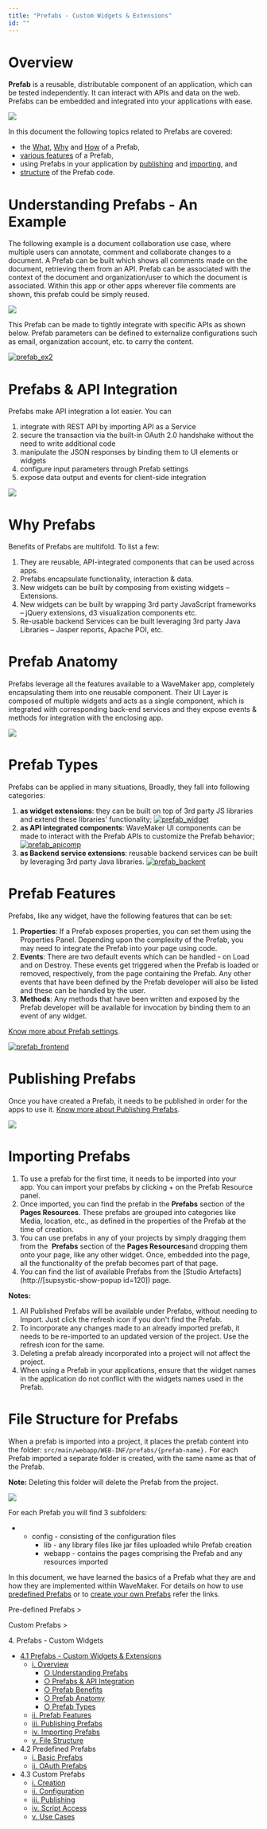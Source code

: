 ```yaml
---
title: "Prefabs - Custom Widgets & Extensions"
id: ""
---
```


# Overview

**Prefab** is a reusable, distributable component of an application, which can be tested independently. It can interact with APIs and data on the web. Prefabs can be embedded and integrated into your applications with ease.

[![](./assets/prefab2.png)](./assets/prefab2.png)

In this document the following topics related to Prefabs are covered:

- the [What](#prefabs-example), [Why](#prefab-benefits) and [How](#prefab-anatomy) of a Prefab,
- [various features](#prefab-features) of a Prefab,
- using Prefabs in your application by [publishing](#publishing-prefabs) and [importing](#importing-prefabs), and
- [structure](#files-prefabs) of the Prefab code.

# Understanding Prefabs - An Example

The following example is a document collaboration use case, where multiple users can annotate, comment and collaborate changes to a document. A Prefab can be built which shows all comments made on the document, retrieving them from an API. Prefab can be associated with the context of the document and organization/user to which the document is associated. Within this app or other apps wherever file comments are shown, this prefab could be simply reused.

[![](./assets/prefab_ex1.png)](./assets/prefab_ex1.png)

This Prefab can be made to tightly integrate with specific APIs as shown below. Prefab parameters can be defined to externalize configurations such as email, organization account, etc. to carry the content.

[![prefab_ex2](./assets/prefab_ex2.png)](./assets/prefab_ex2.png)

# Prefabs & API Integration

Prefabs make API integration a lot easier. You can

1. integrate with REST API by importing API as a Service
2. secure the transaction via the built-in OAuth 2.0 handshake without the need to write additional code
3. manipulate the JSON responses by binding them to UI elements or widgets
4. configure input parameters through Prefab settings
5. expose data output and events for client-side integration

[![](./assets/prefab_api.png)](./assets/prefab_api.png)

# Why Prefabs

Benefits of Prefabs are multifold. To list a few:

1. They are reusable, API-integrated components that can be used across apps.
2. Prefabs encapsulate functionality, interaction & data.
3. New widgets can be built by composing from existing widgets – Extensions.
4. New widgets can be built by wrapping 3rd party JavaScript frameworks – jQuery extensions, d3 visualization components etc.
5. Re-usable backend Services can be built leveraging 3rd party Java Libraries – Jasper reports, Apache POI, etc.

# Prefab Anatomy

Prefabs leverage all the features available to a WaveMaker app, completely encapsulating them into one reusable component. Their UI Layer is composed of multiple widgets and acts as a single component, which is integrated with corresponding back-end services and they expose events & methods for integration with the enclosing app.

[![](./assets/prefab_anatomy.png)](./assets/prefab_anatomy.png)

# Prefab Types

Prefabs can be applied in many situations, Broadly, they fall into following categories:

1. **as widget extensions**: they can be built on top of 3rd party JS libraries and extend these libraries' functionality; [![prefab_widget](./assets/prefab_widget.png)](./assets/prefab_widget.png)
2. **as API integrated components**: WaveMaker UI components can be made to interact with the Prefab APIs to customize the Prefab behavior; [![prefab_apicomp](./assets/prefab_apicomp.png)](./assets/prefab_apicomp.png)
3. **as Backend service extensions**: reusable backend services can be built by leveraging 3rd party Java libraries. [![prefab_backent](./assets/prefab_backent.png)](./assets/prefab_backent.png)

# Prefab Features

Prefabs, like any widget, have the following features that can be set:

1. **Properties**: If a Prefab exposes properties, you can set them using the Properties Panel. Depending upon the complexity of the Prefab, you may need to integrate the Prefab into your page using code.
2. **Events**: There are two default events which can be handled - on Load and on Destroy. These events get triggered when the Prefab is loaded or removed, respectively, from the page containing the Prefab. Any other events that have been defined by the Prefab developer will also be listed and these can be handled by the user.
3. **Methods**: Any methods that have been written and exposed by the Prefab developer will be available for invocation by binding them to an event of any widget.

[Know more about Prefab settings](/learn/app-development/widgets/creating-prefabs/#prefab-settings).

[![prefab_frontend](./assets/prefab_frontend.png)](./assets/prefab_frontend.png)

# Publishing Prefabs

Once you have created a Prefab, it needs to be published in order for the apps to use it. [Know more about Publishing Prefabs](/learn/app-development/widgets/creating-prefabs/#publish-prefab).

[![](./assets/prefab_publish.png)](./assets/prefab_publish.png)

# Importing Prefabs

1. To use a prefab for the first time, it needs to be imported into your app. You can import your prefabs by clicking + on the Prefab Resource panel.
2. Once imported, you can find the prefab in the **Prefabs** section of the **Pages Resources**. These prefabs are grouped into categories like Media, location, etc., as defined in the properties of the Prefab at the time of creation.
3. You can use prefabs in any of your projects by simply dragging them from the  **Prefabs** section of the **Pages Resources**and dropping them onto your page, like any other widget. Once, embedded into the page, all the functionality of the prefab becomes part of that page.
4. You can find the list of available Prefabs from the [Studio Artefacts](http://[supsystic-show-popup id=120]) page.

**Notes:**

1. All Published Prefabs will be available under Prefabs, without needing to Import. Just click the refresh icon if you don't find the Prefab.
2. To incorporate any changes made to an already imported prefab, it needs to be re-imported to an updated version of the project. Use the refresh icon for the same.
3. Deleting a prefab already incorporated into a project will not affect the project.
4. When using a Prefab in your applications, ensure that the widget names in the application do not conflict with the widgets names used in the Prefab.

# File Structure for Prefabs

When a prefab is imported into a project, it places the prefab content into the folder: `src/main/webapp/WEB-INF/prefabs/{prefab-name}.` For each Prefab imported a separate folder is created, with the same name as that of the Prefab.

**Note:** Deleting this folder will delete the Prefab from the project.

[![](./assets/Prefab_Files.png)](./assets/Prefab_Files.png)

For each Prefab you will find 3 subfolders:

- - config - consisting of the configuration files
    - lib - any library files like jar files uploaded while Prefab creation
    - webapp - contains the pages comprising the Prefab and any resources imported

In this document, we have learned the basics of a Prefab what they are and how they are implemented within WaveMaker. For details on how to use [predefined Prefabs](/learn/app-development/widgets/widget-library/#prefabs) or to [create your own Prefabs](/learn/app-development/custom-widgets/creating-prefabs/) refer the links.

Pre-defined Prefabs >

Custom Prefabs >

4\. Prefabs - Custom Widgets

- [4.1 Prefabs - Custom Widgets & Extensions](#)
    - [i. Overview](#)
        - [○ Understanding Prefabs](#prefabs-example)
        - [○ Prefabs & API Integration](#prefabs-apis)
        - [○ Prefab Benefits](#prefab-benefits)
        - [○ Prefab Anatomy](#prefab-anatomy)
        - [○ Prefab Types](#prefab-types)
    - [ii. Prefab Features](#prefab-features)
    - [iii. Publishing Prefabs](#publishing-prefabs)
    - [iv. Importing Prefabs](#importing-prefabs)
    - [v. File Structure](#files-prefabs)
- 4.2 Predefined Prefabs
    - [i. Basic Prefabs](/learn/app-development/widgets/widget-library/#prefabs)
    - [ii. OAuth Prefabs](/learn/app-development/widgets/prefab/oauth-prefabs/)
- 4.3 Custom Prefabs
    - [i. Creation](/learn/app-development/widgets/creating-prefabs/)
    - [ii. Configuration](/learn/app-development/widgets/creating-prefabs/#prefab-settings)
    - [iii. Publishing](/learn/app-development/widgets/creating-prefabs/#publish-prefab)
    - [iv. Script Access](/learn/app-development/widgets/creating-prefabs/#accessing-prefab-through-scripting)
    - [v. Use Cases](/learn/app-development/ui-design/use-cases-prefabs/)
